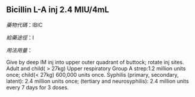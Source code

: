 ## Bicillin L-A inj 2.4 MIU/4mL

*藥物代碼*：IBIC

*給藥途徑*：I

*用法用量*：

Give by deep IM inj into upper outer quadrant of buttock; rotate inj sites. 
Adult and child( > 27kg) Upper respiratory Group A strep:1.2 million units once; child(< 27kg) 600,000 units once.
Syphilis (primary, secondary, latent): 2.4 million units once; (tertiary and neurosyphilis): 2.4 million units every 7 days for 3 doses. 

